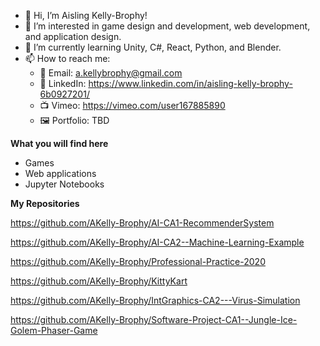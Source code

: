 - 👋 Hi, I’m Aisling Kelly-Brophy!
- 👀 I’m interested in game design and development, web development, and application design.
- 🌱 I’m currently learning Unity, C#, React, Python, and Blender.
- 📫 How to reach me:
  - 📧 Email: a.kellybrophy@gmail.com
  - 🔗 LinkedIn: https://www.linkedin.com/in/aisling-kelly-brophy-6b0927201/
  - 📺 Vimeo: https://vimeo.com/user167885890
  - 🖼 Portfolio: TBD

**What you will find here**

- Games
- Web applications
- Jupyter Notebooks

**My Repositories**

https://github.com/AKelly-Brophy/AI-CA1-RecommenderSystem

https://github.com/AKelly-Brophy/AI-CA2--Machine-Learning-Example

https://github.com/AKelly-Brophy/Professional-Practice-2020

https://github.com/AKelly-Brophy/KittyKart

https://github.com/AKelly-Brophy/IntGraphics-CA2---Virus-Simulation

https://github.com/AKelly-Brophy/Software-Project-CA1--Jungle-Ice-Golem-Phaser-Game


<!---
AKelly-Brophy/AKelly-Brophy is a ✨ special ✨ repository because its `README.md` (this file) appears on your GitHub profile.
You can click the Preview link to take a look at your changes.
--->
